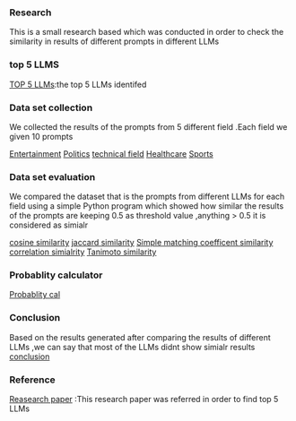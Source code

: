 ### Research

This is a small research based which was conducted in order to check the similarity in results of different prompts in different LLMs

### top 5 LLMS
[TOP 5 LLMs](https://github.com/Ash-26-J/research/blob/main/llm):the top 5 LLMs identifed 

### Data set collection 

We collected the results of the prompts from 5 different field .Each field we given 10 prompts

[Entertainment](https://github.com/Ash-26-J/research/tree/main/Folder/entertainmnet)
[Politics](https://github.com/Ash-26-J/research/tree/main/Folder/ploitical)
[technical field](https://github.com/Ash-26-J/research/tree/main/Folder/tech)
[Healthcare](https://github.com/Ash-26-J/research/tree/main/Folder/heltcare)
[Sports](https://github.com/Ash-26-J/research/tree/main/Folder/sports)

### Data set evaluation

We compared the dataset that is the prompts from different LLMs for each field using a simple Python program which showed how similar the results of the prompts are keeping 0.5 as threshold value ,anything > 0.5 it is considered as simialr

[cosine similarity](https://github.com/Ash-26-J/research/blob/main/Folder/comp.py)
[jaccard similarity](https://github.com/Ash-26-J/research/blob/main/Folder/jaccard.py)
[Simple matching coefficent similarity](https://github.com/Ash-26-J/research/blob/main/Folder/Simple%20matching%20coefficent.py)
[correlation simialrity](https://github.com/Ash-26-J/research/blob/main/Folder/correlation-based.py)
[Tanimoto similarity](https://github.com/Ash-26-J/research/blob/main/Folder/Tanimoto%20coefficent.py)

### Probablity calculator

[Probablity cal](https://github.com/Ash-26-J/research/blob/main/Folder/porbablity%20calculator.py)

### Conclusion 

Based  on the results generated after comparing the results of different LLMs ,we can say that most of the LLMs didnt show simialr results
[conclusion](https://github.com/Ash-26-J/research/tree/main/Folder/conclusion)

### Reference 

[Reasearch paper](https://github.com/Ash-26-J/research/blob/main/Folder/electronics-13-01532-v2.pdf) :This research paper was referred in order to find top 5 LLMs
